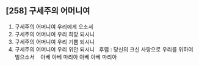 ## [258] 구세주의 어머니여

1) 구세주의 어머니여 우리에게 오소서  
2) 구세주의 어머니여 우리 희망 되시니  
3) 구세주의 어머니여 우리 기쁨 되시니  
4) 구세주의 어머니여 우리 위안 되시니  
후렴 : 당신의 크신 사랑으로 우리를 위하여 빌으소서   
       아베 아베 마리아 아베 아베 마리아
